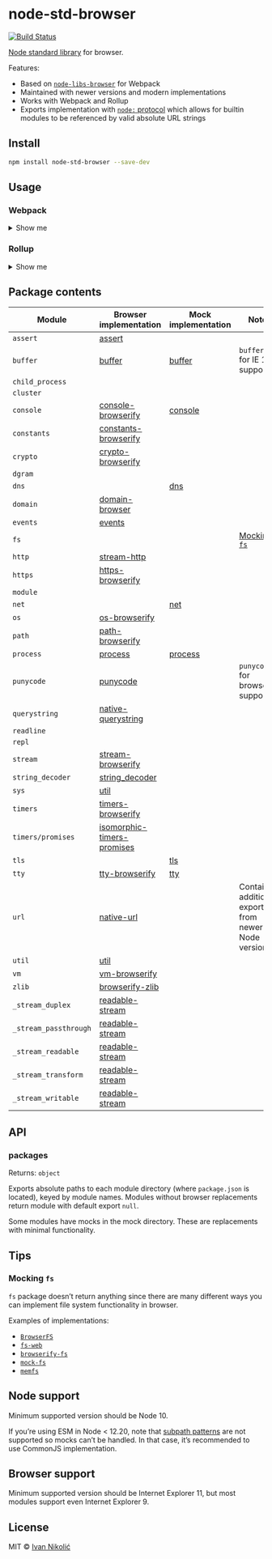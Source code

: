 # node-std-browser

[![Build Status][ci-img]][ci]

[Node standard library](https://nodejs.org/docs/latest/api/) for browser.

Features:

-   Based on [`node-libs-browser`](https://github.com/webpack/node-libs-browser)
    for Webpack
-   Maintained with newer versions and modern implementations
-   Works with Webpack and Rollup
-   Exports implementation with
    [`node:` protocol](https://nodejs.org/api/esm.html#esm_node_imports) which
    allows for builtin modules to be referenced by valid absolute URL strings

## Install

```sh
npm install node-std-browser --save-dev
```

## Usage

### Webpack

<details>
	
<summary>Show me</summary>

As of Webpack 5, aliases and globals provider need to be explicitly configured.

```js
// webpack.config.js
const stdBrowser = require('node-std-browser');
const webpack = require('webpack');

module.exports = {
	// ...
	resolve: {
		alias: stdBrowser
	},
	plugins: [
		new webpack.ProvidePlugin({
			process: stdBrowser.process,
			Buffer: stdBrowser.buffer
		})
	]
};
```

Some packages such as `native-url` expose ESM file through `.mjs` extension.
Additional Webpack configuration could be needed to properly handle those
packages.

For example, to make `native-url` use ESM version of `native-querystring`, apply
following configuration:

```js
// webpack.config.js

module.exports = {
	// ...
	module: {
		rules: [
			{
				type: 'javascript/auto',
				test: /\.mjs$/,
				include: /\/native-url\//,
				resolve: {
					mainFields: ['module']
				}
			}
		];
	}
}
```

</details>

### Rollup

<details>
	
<summary>Show me</summary>

Since many packages expose only CommonJS implementation, you need to apply
plugins to handle CommonJS exports. Those packages could have dependencies
installed with npm so they need to be properly resolved (taking into account
browser-specific implementations). Additionally, it’s recommended to handle Node
globals automatically.

Some dependencies can have circular dependencies and Rollup will warn you about
that. You can
[ignore these warnings with `onwarn` function](https://github.com/rollup/rollup/issues/1089#issuecomment-635564942).

```js
// rollup.config.js
const stdBrowser = require('node-std-browser');
const globals = require('rollup-plugin-node-globals');
const { default: resolve } = require('@rollup/plugin-node-resolve');
const commonjs = require('@rollup/plugin-commonjs');
const json = require('@rollup/plugin-json');
const alias = require('@rollup/plugin-alias');

module.exports = {
	// ...
	plugins: [
		alias({
			entries: stdBrowser
		}),
		resolve({
			browser: true
		}),
		commonjs(),
		json(),
		globals()
	],
	onwarn: (warning, rollupWarn) => {
		const packagesWithCircularDependencies = [
			'util/',
			'assert/',
			'readable-stream/',
			'crypto-browserify/'
		];
		if (
			!(
				warning.code === 'CIRCULAR_DEPENDENCY' &&
				packagesWithCircularDependencies.some((modulePath) =>
					warning.importer.includes(modulePath)
				)
			)
		) {
			rollupWarn(warning);
		}
	}
};
```

</details>

## Package contents

| Module                | Browser implementation                                                            | Mock implementation        | Notes                                                |
| --------------------- | --------------------------------------------------------------------------------- | -------------------------- | ---------------------------------------------------- |
| `assert`              | [assert](https://github.com/browserify/commonjs-assert)                           |                            |
| `buffer`              | [buffer](https://github.com/feross/buffer)                                        | [buffer](mock/buffer.js)   | `buffer@5` for IE 11 support                         |
| `child_process`       |                                                                                   |                            |
| `cluster`             |                                                                                   |                            |
| `console`             | [console-browserify](https://github.com/browserify/console-browserify)            | [console](mock/console.js) |
| `constants`           | [constants-browserify](https://github.com/juliangruber/constants-browserify)      |                            |
| `crypto`              | [crypto-browserify](https://github.com/crypto-browserify/crypto-browserify)       |                            |
| `dgram`               |                                                                                   |                            |
| `dns`                 |                                                                                   | [dns](mock/dns.js)         |
| `domain`              | [domain-browser](https://github.com/bevry/domain-browser)                         |                            |
| `events`              | [events](https://github.com/browserify/events)                                    |                            |
| `fs`                  |                                                                                   |                            | [Mocking `fs`](#mocking-fs)                          |
| `http`                | [stream-http](https://github.com/jhiesey/stream-http)                             |                            |
| `https`               | [https-browserify](https://github.com/substack/https-browserify)                  |                            |
| `module`              |                                                                                   |                            |
| `net`                 |                                                                                   | [net](mock/net.js)         |
| `os`                  | [os-browserify](https://github.com/CoderPuppy/os-browserify)                      |                            |
| `path`                | [path-browserify](https://github.com/browserify/path-browserify)                  |                            |
| `process`             | [process](https://github.com/defunctzombie/node-process)                          | [process](mock/process.js) |
| `punycode`            | [punycode](https://github.com/bestiejs/punycode.js)                               |                            | `punycode@1` for browser support                     |
| `querystring`         | [native-querystring](https://github.com/niksy/native-querystring)                 |                            |
| `readline`            |                                                                                   |                            |
| `repl`                |                                                                                   |                            |
| `stream`              | [stream-browserify](https://github.com/browserify/stream-browserify)              |                            |
| `string_decoder`      | [string_decoder](https://github.com/nodejs/string_decoder)                        |                            |
| `sys`                 | [util](https://github.com/browserify/node-util)                                   |                            |
| `timers`              | [timers-browserify](https://github.com/browserify/timers-browserify)              |                            |
| `timers/promises`     | [isomorphic-timers-promises](https://github.com/niksy/isomorphic-timers-promises) |                            |
| `tls`                 |                                                                                   | [tls](mock/tls.js)         |
| `tty`                 | [tty-browserify](https://github.com/browserify/tty-browserify)                    | [tty](mock/tty.js)         |
| `url`                 | [native-url](https://github.com/GoogleChromeLabs/native-url)                      |                            | Contains additional exports from newer Node versions |
| `util`                | [util](https://github.com/browserify/node-util)                                   |                            |
| `vm`                  | [vm-browserify](https://github.com/browserify/vm-browserify)                      |                            |
| `zlib`                | [browserify-zlib](https://github.com/browserify/browserify-zlib)                  |                            |
| `_stream_duplex`      | [readable-stream](https://github.com/nodejs/readable-stream)                      |                            |
| `_stream_passthrough` | [readable-stream](https://github.com/nodejs/readable-stream)                      |                            |
| `_stream_readable`    | [readable-stream](https://github.com/nodejs/readable-stream)                      |                            |
| `_stream_transform`   | [readable-stream](https://github.com/nodejs/readable-stream)                      |                            |
| `_stream_writable`    | [readable-stream](https://github.com/nodejs/readable-stream)                      |                            |

## API

### packages

Returns: `object`

Exports absolute paths to each module directory (where `package.json` is
located), keyed by module names. Modules without browser replacements return
module with default export `null`.

Some modules have mocks in the mock directory. These are replacements with
minimal functionality.

## Tips

### Mocking `fs`

`fs` package doesn’t return anything since there are many different ways you can
implement file system functionality in browser.

Examples of implementations:

-   [`BrowserFS`](https://github.com/jvilk/BrowserFS)
-   [`fs-web`](https://github.com/matthewp/fs)
-   [`browserify-fs`](https://github.com/mafintosh/browserify-fs)
-   [`mock-fs`](https://github.com/tschaub/mock-fs)
-   [`memfs`](https://github.com/streamich/memfs)

## Node support

Minimum supported version should be Node 10.

If you’re using ESM in Node < 12.20, note that
[subpath patterns](https://nodejs.org/api/packages.html#packages_subpath_patterns)
are not supported so mocks can’t be handled. In that case, it’s recommended to
use CommonJS implementation.

## Browser support

Minimum supported version should be Internet Explorer 11, but most modules
support even Internet Explorer 9.

## License

MIT © [Ivan Nikolić](http://ivannikolic.com)

<!-- prettier-ignore-start -->

[ci]: https://github.com/niksy/node-std-browser/actions?query=workflow%3ACI
[ci-img]: https://github.com/niksy/node-std-browser/workflows/CI/badge.svg?branch=master

<!-- prettier-ignore-end -->
